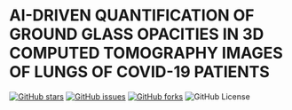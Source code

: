 # AI-DRIVEN QUANTIFICATION OF GROUND GLASS OPACITIES IN 3D COMPUTED TOMOGRAPHY IMAGES OF LUNGS OF COVID-19 PATIENTS

[![GitHub stars](https://img.shields.io/github/stars/sharmalab/GGOs_COVID-19)](https://github.com/sharmalab/GGOs_COVID-19/stargazers)
[![GitHub issues](https://img.shields.io/github/issues/sharmalab/GGOs_COVID-19)](https://github.com/sharmalab/GGOs_COVID-19/issues)
[![GitHub forks](https://img.shields.io/github/forks/sharmalab/GGOs_COVID-19)](https://github.com/sharmalab/GGOs_COVID-19/network)
![GitHub License](https://img.shields.io/github/license/sharmalab/GGOs_COVID-19)




